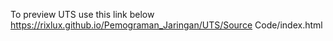 To preview UTS use this link below
https://rixlux.github.io/Pemograman_Jaringan/UTS/Source Code/index.html
